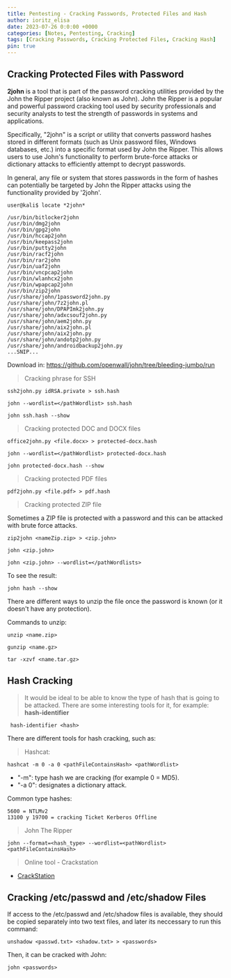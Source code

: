 ```yaml
---
title: Pentesting - Cracking Passwords, Protected Files and Hash
author: ioritz_elisa 
date: 2023-07-26 0:0:00 +0000 
categories: [Notes, Pentesting, Cracking] 
tags: [Cracking Passwords, Cracking Protected Files, Cracking Hash] 
pin: true
---
```



## Cracking Protected Files with Password

**2john** is a tool that is part of the password cracking utilities provided by the John the Ripper project (also known as John). John the Ripper is a popular and powerful password cracking tool used by security professionals and security analysts to test the strength of passwords in systems and applications.

Specifically, "2john" is a script or utility that converts password hashes stored in different formats (such as Unix password files, Windows databases, etc.) into a specific format used by John the Ripper. This allows users to use John's functionality to perform brute-force attacks or dictionary attacks to efficiently attempt to decrypt passwords.

In general, any file or system that stores passwords in the form of hashes can potentially be targeted by John the Ripper attacks using the functionality provided by '2john'.

```shell-session
user@kali$ locate *2john*

/usr/bin/bitlocker2john
/usr/bin/dmg2john
/usr/bin/gpg2john
/usr/bin/hccap2john
/usr/bin/keepass2john
/usr/bin/putty2john
/usr/bin/racf2john
/usr/bin/rar2john
/usr/bin/uaf2john
/usr/bin/vncpcap2john
/usr/bin/wlanhcx2john
/usr/bin/wpapcap2john
/usr/bin/zip2john
/usr/share/john/1password2john.py
/usr/share/john/7z2john.pl
/usr/share/john/DPAPImk2john.py
/usr/share/john/adxcsouf2john.py
/usr/share/john/aem2john.py
/usr/share/john/aix2john.pl
/usr/share/john/aix2john.py
/usr/share/john/andotp2john.py
/usr/share/john/androidbackup2john.py
...SNIP...
```

Download in: https://github.com/openwall/john/tree/bleeding-jumbo/run

> Cracking phrase for SSH

```shell-session
ssh2john.py idRSA.private > ssh.hash
```

```shell-session
john --wordlist=</pathWordlist> ssh.hash
```

```shell-session
john ssh.hash --show
```

> Cracking protected DOC and DOCX files

```shell-session
office2john.py <file.docx> > protected-docx.hash
```

```shell-session
john --wordlist=</pathWordlist> protected-docx.hash
```

```shell-session
john protected-docx.hash --show
```

> Cracking protected PDF files

```shell-session
pdf2john.py <file.pdf> > pdf.hash
```

> Cracking protected ZIP file

Sometimes a ZIP file is protected with a password and this can be attacked with brute force attacks.

```
zip2john <nameZip.zip> > <zip.john>
```

```
john <zip.john>
```

```
john <zip.john> --wordlist=</pathWordlists>
```

To see the result:

```
john hash --show
```

There are different ways to unzip the file once the password is known (or it doesn't have any protection).

Commands to unzip:

```
unzip <name.zip>

gunzip <name.gz>

tar -xzvf <name.tar.gz>
```



## Hash Cracking

> It would be ideal to be able to know the type of hash that is going to be attacked. There are some interesting tools for it, for example: **hash-identifier**
 
```
 hash-identifier <hash>
```

There are different tools for hash cracking, such as:

> Hashcat:

```
hashcat -m 0 -a 0 <pathFileContainsHash> <pathWordlist>
```

* "-m": type hash we are cracking (for example 0 = MD5).
* "-a 0": designates a dictionary attack.

Common type hashes:

```
5600 = NTLMv2
13100 y 19700 = cracking Ticket Kerberos Offline
```

> John The Ripper

```
john --format=<hash_type> --wordlist=<pathWordlist> <pathFileContainsHash>
```

> Online tool - Crackstation

* [CrackStation](https://crackstation.net/)



## Cracking /etc/passwd and /etc/shadow Files

If access to the /etc/passwd and /etc/shadow files is available, they should be copied separately into two text files, and later its neccessary to run this command:

```
unshadow <passwd.txt> <shadow.txt> > <passwords>
```

Then, it can be cracked with John:

```
john <passwords>
```

